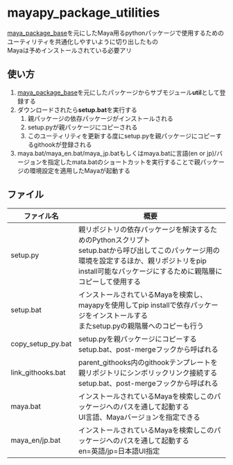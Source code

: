 # mayapy_package_utilities
[maya_package_base](https://github.com/kissiy179/mayapy_package_base)を元にしたMaya用るpythonパッケージで使用するためのユーティリティを共通化しやすいように切り出したもの  
Mayaは予めインストールされている必要アリ

## 使い方
1. [maya_package_base](https://github.com/kissiy179/mayapy_package_base)を元にしたパッケージからサブモジュール**util**として登録する
1. ダウンロードされたら**setup.bat**を実行する
    1. 親パッケージの依存パッケージがインストールされる
    1. setup.pyが親パッケージにコピーされる
    1. このユーティリティを更新する度にsetup.pyを親パッケージにコピーするgithookが登録される
1. maya.bat/maya_en.bat/maya_jp.batもしくはmaya.batに言語(en or jp)/バージョンを指定したmata.batのショートカットを実行することで親パッケージの環境設定を適用したMayaが起動する

## ファイル
| ファイル名 | 概要 |
| ---- | ---- |
| setup.py | 親リポジトリの依存パッケージを解決するためのPythonスクリプト<br>setup.batから呼び出してこのパッケージ用の環境を設定するほか、親リポジトリをpip install可能なパッケージにするために親階層にコピーして使用する |
| setup.bat | インストールされているMayaを検索し、mayapyを使用してpip installで依存パッケージをインストールする<br>またsetup.pyの親階層へのコピーも行う |
| copy_setup_py.bat | setup.pyを親パッケージにコピーする<br>setup.bat、post-mergeフックから呼ばれる |
| link_githooks.bat | parent_githooks内のgithookテンプレートを親リポジトリにシンボリックリンク接続する<br>setup.bat、post-mergeフックから呼ばれる |
| maya.bat | インストールされているMayaを検索しこのパッケージへのパスを通して起動する<br>UI言語、Mayaバージョンを指定できる |
| maya_en/jp.bat | インストールされているMayaを検索しこのパッケージへのパスを通して起動する<br>en=英語/jp=日本語UI指定 |
